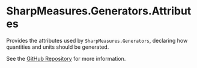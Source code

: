 # SharpMeasures.Generators.Attributes

Provides the attributes used by `SharpMeasures.Generators`, declaring how quantities and units should be generated.

See the [GitHub Repository](https://github.com/SharpMeasures/sharp-measures-generators) for more information.